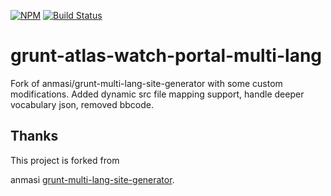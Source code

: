 [![NPM](https://nodei.co/npm/grunt-atlas-multi-lang.png?compact=true)](https://www.npmjs.com/package/grunt-atlas-multi-lang) [![Build Status](https://travis-ci.org/BBCVisualJournalism/grunt-multi-lang-site-generator.svg)](https://travis-ci.org/BBCVisualJournalism/grunt-multi-lang-site-generator)

# grunt-atlas-watch-portal-multi-lang

Fork of anmasi/grunt-multi-lang-site-generator with some custom modifications. 
Added dynamic src file mapping support, handle deeper vocabulary json, removed bbcode.

## Thanks

This project is forked from 


anmasi [grunt-multi-lang-site-generator](https://github.com/anmasi/grunt-multi-lang-site-generator).
